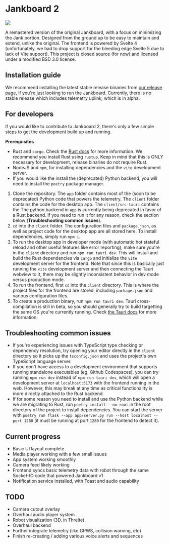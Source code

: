 # Jankboard 2

<!-- markdownlint-disable MD013 MD033 MD045 -->
<a href="https://codeclimate.com/repos/65dfbdc904f9ed00bbf381c8/maintainability"><img src="https://api.codeclimate.com/v1/badges/4bedd567dbf60ec87164/maintainability" /></a>

A remastered version of the original Jankboard, with a focus on minimizing the Jank portion. Designed from the ground up to be easy to maintain and extend, unlike the original.
The frontend is powered by Svelte 4 (unfortunately, we had to drop support for the bleeding edge Svelte 5 due to lack of Vite support).
This project is closed source (for now) and licensed under a modified BSD 3.0 license.

## Installation guide

We recommend installing the latest stable release binaries from [our release page](https://github.com/Team-1280/Jankboard-2/releases/), if you're just looking to run the Jankboard. Currently, there is no stable release which includes telemetry uplink, which is in alpha.

## For developers

If you would like to contribute to Jankboard 2, there's only a few simple steps to get the development build up and running.

**Prerequisites**

- Rust and `cargo`. Check the [Rust docs](https://www.rust-lang.org/learn) for more information. We recommend you install Rust using `rustup`. Keep in mind that this is ONLY necessary for development, release binaries do not require Rust.
- NodeJS and `npm`, for installing dependencies and the `vite` development server.
- If you would like the install the (deprecated) Python backend, you will need to install the `poetry` package manager.

1. Clone the repository. The `app` folder contains most of the (soon to be deprecated) Python code that powers the telemetry. The `client` folder contains the code for the desktop app. The `client/src-tauri` contains the  The python backend in `app` is currently being deprecated in favor of a Rust backend. If you need to run it for any reason, check the section below (**Troubleshooting common issues**).
2. `cd` into the `client` folder. The configuration files and `package.json`, as well as project code for the desktop app are all stored here. To install dependencies, simply run `npm i`.
3. To run the desktop app in developer mode (with automatic hot stateful reload and other useful features like error reporting), make sure you're in the `client` directory and run `npm run tauri dev`. This will install and build the Rust dependencies via `cargo` and initialize the `vite` development server for the frontend. Note that since this is basically just running the `vite` development server and then connecting the Tauri webview to it, there may be slightly inconsistent behavior in dev mode versus production mode.
4. To run the frontend, first `cd` into the `client` directory. This is where the project files for the frontend are stored, including `package.json` and various configuration files.
5. To create a production binary, run `npm run tauri dev`. Tauri cross-compilation is still in beta, so you should generally try to build targetting the same OS you're currently running. Check [the Tauri docs](https://tauri.app/v1/guides/building/) for more information.

## Troubleshooting common issues

- If you're experiencing issues with TypeScript type checking or dependency resolution, try opening your editor directly in the `client` directory so it picks up the `tsconfig.json` and uses the project's own TypeScript language server.
- If you don't have access to a development environment that supports running standalone executables (eg. Github Codespaces), you can try running `npm run dev` instead of `npm run tauri dev`, which will open a development server at `localhost:5173` with the frontend running in the web. However, this may break at any time as critical functionality is more directly attached to the Rust backend.
- If for some reason you need to install and use the Python backend while we are migrating to Rust, run `poetry install --no-root` in the root directory of the project to install dependencies. You can start the server with `poetry run flask --app app/server.py run --host localhost --port 1280` (it must be running at port `1280` for the frontend to detect it).

## Current progress

- Basic UI layout complete
- Media player working with a few small issues
- App system working smoothly
- Camera feed likely working
- Frontend syncs basic telemetry data with robot through the same Socket-IO code that powered Jankboard v1
- Notification service installed, with Toast and audio capability

## TODO

- Camera cutout overlay
- Overhaul audio player system
- Robot visualization (3D, in Threlte).
- Overhaul backend
- Further integrate telemetry (like GPWS, collision warning, etc)
- Finish re-creating / adding various voice alerts and sequences
